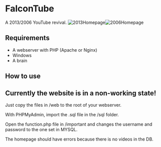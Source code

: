 # FalconTube
A 2013/2006 YouTube revival.
![2013Homepage](https://ft.hwilliams8548.com/ft2013.JPG)![2006Homepage](https://ft.hwilliams8548.com/ft2006.JPG)
## Requirements
- A webserver with PHP (Apache or Nginx)
- Windows
- A brain

## How to use
## Currently the website is in a non-working state!
Just copy the files in /web to the root of your webserver.

With PHPMyAdmin, import the .sql file in the /sql folder.

Open the function.php file in /important and changes the username and password to the one set in MYSQL.

The homepage should have errors because there is no videos in the DB.

